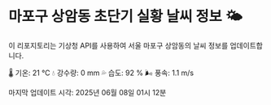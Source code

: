 
# 마포구 상암동 초단기 실황 날씨 정보 🌤️

이 리포지토리는 기상청 API를 사용하여 서울 마포구 상암동의 날씨 정보를 업데이트합니다. 

🌡️ 기온: 21 ℃
💧 강수량: 0 mm
💦 습도: 92 %
🌬️ 풍속: 1.1 m/s

마지막 업데이트 시각: 2025년 06월 08일 01시 12분    
